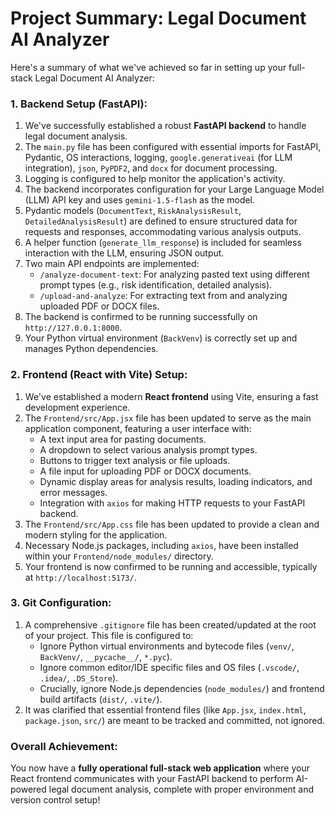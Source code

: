 # Project Summary: Legal Document AI Analyzer

Here's a summary of what we've achieved so far in setting up your full-stack Legal Document AI Analyzer:

### 1. Backend Setup (FastAPI):
1.  We've successfully established a robust **FastAPI backend** to handle legal document analysis.
2.  The `main.py` file has been configured with essential imports for FastAPI, Pydantic, OS interactions, logging, `google.generativeai` (for LLM integration), `json`, `PyPDF2`, and `docx` for document processing.
3.  Logging is configured to help monitor the application's activity.
4.  The backend incorporates configuration for your Large Language Model (LLM) API key and uses `gemini-1.5-flash` as the model.
5.  Pydantic models (`DocumentText`, `RiskAnalysisResult`, `DetailedAnalysisResult`) are defined to ensure structured data for requests and responses, accommodating various analysis outputs.
6.  A helper function (`generate_llm_response`) is included for seamless interaction with the LLM, ensuring JSON output.
7.  Two main API endpoints are implemented:
    * `/analyze-document-text`: For analyzing pasted text using different prompt types (e.g., risk identification, detailed analysis).
    * `/upload-and-analyze`: For extracting text from and analyzing uploaded PDF or DOCX files.
8.  The backend is confirmed to be running successfully on `http://127.0.0.1:8000`.
9.  Your Python virtual environment (`BackVenv`) is correctly set up and manages Python dependencies.

### 2. Frontend (React with Vite) Setup:
1.  We've established a modern **React frontend** using Vite, ensuring a fast development experience.
2.  The `Frontend/src/App.jsx` file has been updated to serve as the main application component, featuring a user interface with:
    * A text input area for pasting documents.
    * A dropdown to select various analysis prompt types.
    * Buttons to trigger text analysis or file uploads.
    * A file input for uploading PDF or DOCX documents.
    * Dynamic display areas for analysis results, loading indicators, and error messages.
    * Integration with `axios` for making HTTP requests to your FastAPI backend.
3.  The `Frontend/src/App.css` file has been updated to provide a clean and modern styling for the application.
4.  Necessary Node.js packages, including `axios`, have been installed within your `Frontend/node_modules/` directory.
5.  Your frontend is now confirmed to be running and accessible, typically at `http://localhost:5173/`.

### 3. Git Configuration:
1.  A comprehensive `.gitignore` file has been created/updated at the root of your project. This file is configured to:
    * Ignore Python virtual environments and bytecode files (`venv/`, `BackVenv/`, `__pycache__/`, `*.pyc`).
    * Ignore common editor/IDE specific files and OS files (`.vscode/`, `.idea/`, `.DS_Store`).
    * Crucially, ignore Node.js dependencies (`node_modules/`) and frontend build artifacts (`dist/`, `.vite/`).
2.  It was clarified that essential frontend files (like `App.jsx`, `index.html`, `package.json`, `src/`) are meant to be tracked and committed, not ignored.

### Overall Achievement:
You now have a **fully operational full-stack web application** where your React frontend communicates with your FastAPI backend to perform AI-powered legal document analysis, complete with proper environment and version control setup!
